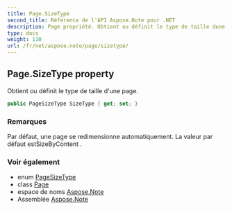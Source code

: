 ```yaml
---
title: Page.SizeType
second_title: Référence de l'API Aspose.Note pour .NET
description: Page propriété. Obtient ou définit le type de taille dune page.
type: docs
weight: 110
url: /fr/net/aspose.note/page/sizetype/
---
```

## Page.SizeType property

Obtient ou définit le type de taille d'une page.

```csharp
public PageSizeType SizeType { get; set; }
```

### Remarques

Par défaut, une page se redimensionne automatiquement. La valeur par défaut estSizeByContent .

### Voir également

* enum [PageSizeType](../../pagesizetype/)
* class [Page](../)
* espace de noms [Aspose.Note](../../page/)
* Assemblée [Aspose.Note](../../../)


